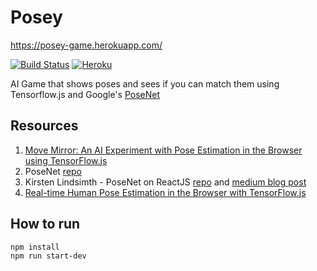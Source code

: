 # Posey

https://posey-game.herokuapp.com/

[![Build Status](https://secure.travis-ci.org/look4regev/posey.svg)](http://travis-ci.org/look4regev/posey.svg)
[![Heroku](https://img.shields.io/badge/heroku-deployed-blueviolet)](https://posey-game.herokuapp.com)

AI Game that shows poses and sees if you can match them using Tensorflow.js and Google's [PoseNet](https://experiments.withgoogle.com/experiments?tag=PoseNet)

## Resources

1.  [Move Mirror: An AI Experiment with Pose Estimation in the Browser using TensorFlow.js](https://medium.com/tensorflow/move-mirror-an-ai-experiment-with-pose-estimation-in-the-browser-using-tensorflow-js-2f7b769f9b23)
2.  PoseNet [repo](https://github.com/tensorflow/tfjs-models/tree/master/posenet)
3.  Kirsten Lindsimth - PoseNet on ReactJS [repo](https://github.com/kirstenlindsmith/PoseNet_React) and [medium blog post](https://medium.com/@kirstenlindsmith/translating-posenet-into-react-js-58f438c8605d)
4.  [Real-time Human Pose Estimation in the Browser with TensorFlow.js](https://medium.com/tensorflow/real-time-human-pose-estimation-in-the-browser-with-tensorflow-js-7dd0bc881cd5)

## How to run

```
npm install
npm run start-dev
```
